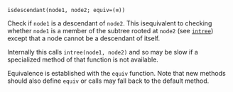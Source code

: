 ```
isdescendant(node1, node2; equiv=(≡))
```

Check if `node1` is a descendant of `node2`. This isequivalent to checking whether `node1` is a member of the subtree rooted at `node2` (see [`intree`](@ref)) except that a node cannot be a descendant of itself.

Internally this calls `intree(node1, node2)` and so may be slow if a specialized method of that function is not available.

Equivalence is established with the `equiv` function.  Note that new methods should also define `equiv` or calls may fall back to the default method.

